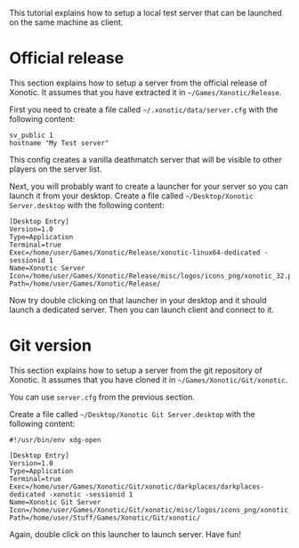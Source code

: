 This tutorial explains how to setup a local test server that can be launched on the same machine as client.

# Official release

This section explains how to setup a server from the official release of Xonotic. It assumes that you have extracted it in `~/Games/Xonotic/Release`.

First you need to create a file called `~/.xonotic/data/server.cfg` with the following content:

```
sv_public 1
hostname "My Test server"
```

This config creates a vanilla deathmatch server that will be visible to other players on the server list.

Next, you will probably want to create a launcher for your server so you can launch it from your desktop. Create a file called `~/Desktop/Xonotic Server.desktop` with the following content:

```
[Desktop Entry]
Version=1.0
Type=Application
Terminal=true
Exec=/home/user/Games/Xonotic/Release/xonotic-linux64-dedicated -sessionid 1
Name=Xonotic Server
Icon=/home/user/Games/Xonotic/Release/misc/logos/icons_png/xonotic_32.png
Path=/home/user/Games/Xonotic/Release/
```

Now try double clicking on that launcher in your desktop and it should launch a dedicated server. Then you can launch client and connect to it.

# Git version

This section explains how to setup a server from the git repository of Xonotic. It assumes that you have cloned it in `~/Games/Xonotic/Git/xonotic`.

You can use `server.cfg` from the previous section.

Create a file called `~/Desktop/Xonotic Git Server.desktop` with the following content:

```
#!/usr/bin/env xdg-open

[Desktop Entry]
Version=1.0
Type=Application
Terminal=true
Exec=/home/user/Games/Xonotic/Git/xonotic/darkplaces/darkplaces-dedicated -xonotic -sessionid 1
Name=Xonotic Git Server
Icon=/home/user/Games/Xonotic/Git/xonotic/misc/logos/icons_png/xonotic_32.png
Path=/home/user/Stuff/Games/Xonotic/Git/xonotic/
```

Again, double click on this launcher to launch server. Have fun!